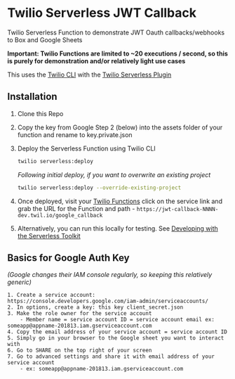 # Twilio Serverless JWT Callback

Twilio Serverless Function to demonstrate JWT Oauth callbacks/webhooks to Box and Google Sheets

**Important: Twilio Functions are limited to ~20 executions / second, so this is purely for demonstration and/or
relatively light use cases**

This uses the [Twilio CLI](https://www.twilio.com/docs/twilio-cli/quickstart) with the [Twilio Serverless Plugin](https://www.twilio.com/docs/twilio-cli/plugins)

## Installation

1.  Clone this Repo

2.  Copy the key from Google Step 2 (below) into the assets folder of your function and rename to key.private.json

3.  Deploy the Serverless Function using Twilio CLI

    ```zsh
    twilio serverless:deploy
    ```

    _Following initial deploy, if you want to overwrite an existing project_

    ```zsh
    twilio serverless:deploy --override-existing-project
    ```

4.  Once deployed, visit your [Twilio Functions](https://www.twilio.com/console/functions/overview/services) click on the service link and grab the URL for the Function and path - `https://jwt-callback-NNNN-dev.twil.io/google_callback`

5.  Alternatively, you can run this locally for testing. See [Developing with the Serverless Toolkit](https://www.twilio.com/docs/labs/serverless-toolkit/developing?code-sample=code-run-a-serverless-project-locally&code-language=twilio-cli&code-sdk-version=default)

## Basics for Google Auth Key

_(Google changes their IAM console regularly, so keeping this relatively generic)_

    1. Create a service account: https://console.developers.google.com/iam-admin/serviceaccounts/
    2. In options, create a key: this key client_secret.json
    3. Make the role owner for the service account
        - Member name = service account ID = service account email ex: someapp@appname-201813.iam.gserviceaccount.com
    4. Copy the email address of your service account = service account ID
    5. Simply go in your browser to the Google sheet you want to interact with
    6. Go to SHARE on the top right of your screen
    7. Go to advanced settings and share it with email address of your service account
        - ex: someapp@appname-201813.iam.gserviceaccount.com
